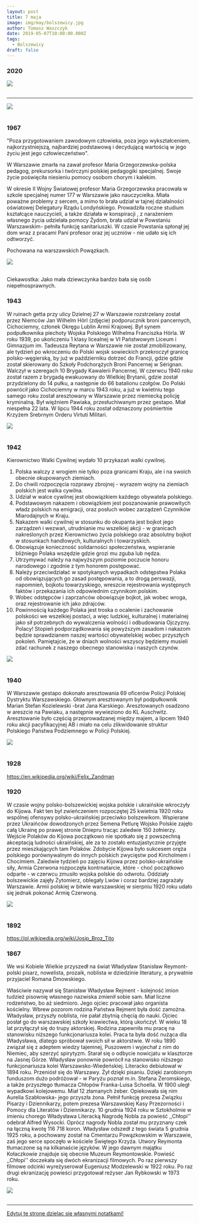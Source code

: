 ```yaml
---
layout: post
title: 7 maja
image: img/may/bolszewicy.jpg
author: Tomasz Waszczyk
date: 2019-05-07T10:00:00.000Z
tags:
  - Bolszewicy
draft: false
---
```


### 2020

<img src="./img/may/plinsec.png"><br><br>

---

<img src="./img/may/tudor.png"><br><br>

### 1967

"Poza przygotowaniem zawodowym człowieka, poza jego wykształceniem, najkorzystniejszą, najbardziej podstawową i decydującą wartością w jego życiu jest jego człowieczeństwo".

W Warszawie zmarła na zawał profesor Maria Grzegorzewska-polska pedagog, prekursorka i twórczyni polskiej pedagogiki specjalnej. Swoje życie poświęciła niesieniu pomocy osobom chorym i kalekim.

W okresie II Wojny Światowej profesor Maria Grzegorzewska pracowała w szkole specjalnej numer 177 w Warszawie jako nauczycielka. Miała poważne problemy z sercem, a mimo to brała udział w tajnej działalności oświatowej Delegatury Rządu Londyńskiego. Prowadziła roczne studium kształcące nauczycieli, a także działała w konspiracji , z narażeniem własnego życia udzielała pomocy Żydom, brała udział w Powstaniu Warszawskim- pełniła funkcję sanitariuszki. W czasie Powstania spłonął jej dom wraz z pracami Pani profesor oraz jej uczniów - nie udało się ich odtworzyć.

Pochowana na warszawskich Powązkach.

<img src="./img/may/grzegorzewska.jpg"><br><br>

Ciekawostka: Jako mała dziewczynka bardzo bała się osób niepełnosprawnych.

### 1943

W ruinach getta przy ulicy Dzielnej 27 w Warszawie rozstrzelany został przez Niemców Jan Wilhelm Hörl (zdjęcie) podporucznik broni pancernych, Cichociemny, członek Okręgu Lublin Armii Krajowej.
Był synem podpułkownika piechoty Wojska Polskiego Wilhelma Franciszka Hörla. W roku 1939, po ukończeniu 1 klasy licealnej w VI Państwowym Liceum i Gimnazjum im. Tadeusza Reytana w Warszawie nie został zmobilizowany, ale tydzień po wkroczeniu do Polski wojsk sowieckich przekroczył granicę polsko-węgierską, by już w październiku dotrzeć do Francji, gdzie gdzie został skierowany do Szkoły Podchorążych Broni Pancernej w Sérignan. Walczył w szeregach 10 Brygady Kawalerii Pancernej. W czerwcu 1940 roku został razem z brygadą ewakuowany do Wielkiej Brytanii, gdzie został przydzielony do 14 pułku, a następnie do 66 batalionu czołgów. Do Polski powrócił jako Cichociemny w marcu 1943 roku, a już w kwietniu tego samego roku został aresztowany w Warszawie przez niemiecką policję kryminalną. Był więźniem Pawiaka, przesłuchiwanym przez gestapo. Miał niespełna 22 lata. W lipcu 1944 roku został odznaczony pośmiertnie Krzyżem Srebrnym Orderu Virtuti Militari.

<img src="./img/may/horl.jpg"><br><br>

### 1942

Kierownictwo Walki Cywilnej wydało 10 przykazań walki cywilnej.

1) Polska walczy z wrogiem nie tylko poza granicami Kraju, ale i na swoich obecnie okupowanych ziemiach.
2) Do chwili rozpoczęcia rozprawy zbrojnej - wyrazem wojny na ziemiach polskich jest walka cywilna.
3) Udział w walce cywilnej jest obowiązkiem każdego obywatela polskiego.
4) Podstawowym nakazem i obowiązkiem jest poszanowanie prawowitych władz polskich na emigracji, oraz posłuch wobec zarządzeń Czynników Miarodajnych w Kraju.
5) Nakazem walki cywilnej w stosunku do okupanta jest bojkot jego zarządzeń i wezwań, utrudnianie mu wszelkiej akcji - w granicach nakreślonych przez Kierownictwo życia polskiego oraz absolutny bojkot w stosunkach handlowych, kulturalnych i towarzyskich.
6) Obowiązuje konieczność solidarności społeczeństwa, wspieranie bliźniego Polaka wszędzie gdzie grozi mu zguba lub nędza.
7) Utrzymywać należy na najwyższym poziomie poczucie honoru narodowego i zgodnie z tym honorem postępować.
8) Należy przeciwdziałać w spotykanych wypadkach odstępstwa Polaka od obowiązujących go zasad postępowania, a to drogą perswazji, napomnień, bojkotu towarzyskiego, wreszcie rejestrowania występnych faktów i przekazania ich odpowiednim czynnikom polskim.
9) Wobec odstępców i zaprzańców obowiązuje bojkot, jak wobec wroga, oraz rejestrowanie ich jako zdrajców.
10) Powinnością każdego Polaka jest troska o ocalenie i zachowanie polskości we wszelkiej postaci, a więc ludzkiej, kulturalnej i materialnej jako sił potrzebnych do wywalczenia wolności i odbudowania Ojczyzny.
Polacy! Stopień podporządkowania się powyższym zasadom i nakazom będzie sprawdzianem naszej wartości obywatelskiej wobec przyszłych pokoleń. Pamiętajcie, że w dniach wolności wszyscy będziemy musieli zdać rachunek z naszego obecnego stanowiska i naszych czynów.

<img src="./img/may/pw.jpg"><br><br>

### 1940

W Warszawie gestapo dokonało aresztowania 69 oficerów Policji Polskiej Dystryktu Warszawskiego.
Głównym aresztowanym był podpułkownik Marian Stefan Kozielewski -brat Jana Karskiego.
Aresztowanych osadzono w areszcie na Pawiaku, a następnie wywieziono do KL Auschwitz.
Aresztowanie było częścią przeprowadzanej między majem, a lipcem 1940 roku akcji pacyfikacyjnej AB i miało na celu zlikwidowanie struktur Polskiego Państwa Podziemnego w Policji Polskiej.

<img src="./img/may/oficerowie.jpg"><br><br>

### 1928

https://en.wikipedia.org/wiki/Felix_Zandman

### 1920

W czasie wojny polsko-bolszewickiej wojska polskie i ukraińskie wkroczyły do Kijowa.
Fakt ten był zwieńczeniem rozpoczętej 25 kwietnia 1920 roku wspólnej ofensywy polsko-ukraińskiej przeciwko bolszewikom.
Wspierane przez Ukraińców dowodzonych przez Semena Petlurę Wojsko Polskie zajęło całą Ukrainę po prawej stronie Dniepru tracąc zaledwie 150 żołnierzy.
Wejście Polaków do Kijowa początkowo nie spotkało się z powszechną akceptacją ludności ukraińskiej, ale za to zostało entuzjastycznie przyjęte przez mieszkających tam Polaków.
Zdobycie Kijowa było sukcesem oręża polskiego porównywalnym do innych polskich zwycięstw pod Kircholmem i Chocimiem.
Zaledwie tydzień po zajęciu Kijowa przez polsko-ukraińskie siły, Armia Czerwona rozpoczęła kontrnatarcie, które - choć początkowo odparte - w czerwcu zmusiło wojska polskie do odwrotu. Oddziały bolszewickie zajęły Żytomierz, oblegały Lwów i coraz bardziej zagrażały Warszawie. Armii polskiej w bitwie warszawskiej w sierpniu 1920 roku udało się jednak pokonać Armię Czerwoną.

<img src="./img/may/bolszewicy.jpg"><br><br>

### 1892

https://pl.wikipedia.org/wiki/Josip_Broz_Tito

### 1867

We wsi Kobiele Wielkie przyszedł na świat Władysław Stanisław Reymont- polski pisarz, nowelista, prozaik, noblista w dziedzinie literatury, a prywatnie przyjaciel Romana Dmowskiego.

Właściwie nazywał się Stanisław Władysław Rejment - kolejność imion tudzież pisownię własnego nazwiska zmienił sobie sam.
Miał liczne rodzeństwo, bo aż siedmioro. Jego ojciec pracował jako organista kościelny. Wbrew pozorom rodzina Państwa Rejment była dość zamożna. Władysław, przyszły noblista, nie pałał zbytnią chęcią do nauki. Ojciec posłał go do warszawskiej szkoły krawiectwa, którą ukończył. W wieku 18 lat przyłączył się do trupy aktorskiej. Rodzina zapewniła mu pracę na stanowisku niższego funkcjonariusza kolei. Praca ta była dość nużąca dla Władysława, dlatego spróbował swoich sił w aktorstwie. W roku 1890 związał się z adeptem wiedzy tajemnej, Puszowem i wyjechał z nim do Niemiec, aby szerzyć spirytyzm. Starał się o odbycie nowicjatu w klasztorze na Jasnej Górze. Władysław ponownie powrócił na stanowisko niższego funkcjonariusza kolei Warszawsko-Wiedeńskiej. Literacko debiutował w 1894 roku. Przeniósł się do Warszawy. Żył dzięki pisaniu. Dzięki zarobionym funduszom dużo podróżował - w Paryżu poznał m.in. Stefana Żeromskiego, a także przyszłego tłumacza Chłopów Franka-Luisa Schoella.
W 1900 uległ wypadkowi kolejowemu. Miał 12 złamanych żeber. Opiekowała się nim Aurelia Szabłowska- jego przyszła żona.
Pełnił funkcję prezesa Związku Pisarzy i Dziennikarzy, potem prezesa Warszawskiej Kasy Przezorności i Pomocy dla Literatów i Dziennikarzy. 10 grudnia 1924 roku w Sztokholmie w imieniu chorego Władysława Literacką Nagrodę Nobla za powieść ,,Chłopi'' odebrał Alfred Wysocki. Oprócz nagrody Nobla został mu przyznany czek na łączną kwotę 116 718 koron. Władysław odszedł z tego świata 5 grudnia 1925 roku, a pochowany został na Cmentarzu Powązkowskim w Warszawie, zaś jego serce spoczęło w kościele Świętego Krzyża. Utwory Reymonta tłumaczone są na kilkanaście języków. W jego dawnym majątku Kołaczkowie znajduje się obecnie Muzeum Reymontowskie.
Powieść ,,Chłopi'' doczekała się dwóch ekranizacji filmowych. Po raz pierwszy filmowe odcinki wyreżyserował Eugeniusz Modzelewski w 1922 roku. Po raz drugi ekranizację powieści przygotował reżyser Jan Rybkowski w 1973 roku.

<img src="./img/may/reymont.jpg"><br><br>

---

<a href="https://github.com/TomaszWaszczyk/historia.waszczyk.com/edit/master/src/content/may-7.md" target="_blank">Edytuj tę stronę dzieląc się własnymi notatkami!</a>

